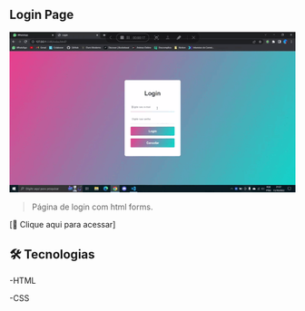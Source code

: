 ## Login Page

![preview](./img/20221013_215740_Trim.gif)

>Página de login com html forms.


[🔗 Clique aqui para acessar]


## 🛠 Tecnologias

-HTML

-CSS
